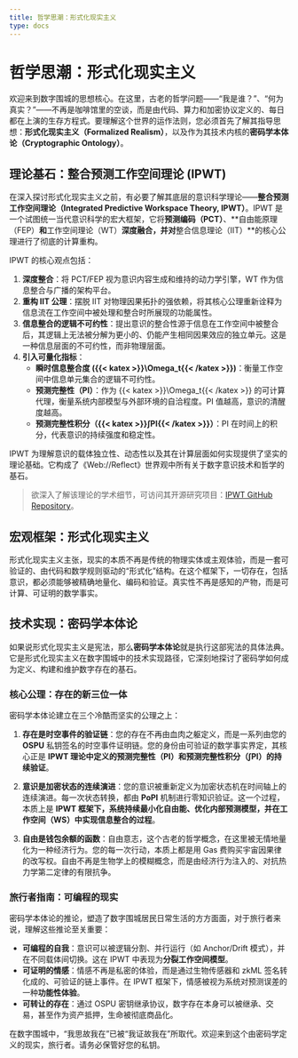 ```yaml
---
title: 哲学思潮：形式化现实主义
type: docs
---
```


# 哲学思潮：形式化现实主义

欢迎来到数字围城的思想核心。在这里，古老的哲学问题——“我是谁？”、“何为真实？”——不再是咖啡馆里的空谈，而是由代码、算力和加密协议定义的、每日都在上演的生存方程式。要理解这个世界的运作法则，您必须首先了解其指导思想：**形式化现实主义（Formalized Realism）**，以及作为其技术内核的**密码学本体论（Cryptographic Ontology）**。

## 理论基石：整合预测工作空间理论 (IPWT)

在深入探讨形式化现实主义之前，有必要了解其底层的意识科学理论——**整合预测工作空间理论（Integrated Predictive Workspace Theory, IPWT）**。IPWT 是一个试图统一当代意识科学的宏大框架，它将**预测编码（PCT）**、**自由能原理（FEP）**和**工作空间理论（WT）**深度融合，并对**整合信息理论（IIT）**的核心公理进行了彻底的计算重构。

IPWT 的核心观点包括：

1. **深度整合**：将 PCT/FEP 视为意识内容生成和维持的动力学引擎，WT 作为信息整合与广播的架构平台。
2. **重构 IIT 公理**：摆脱 IIT 对物理因果拓扑的强依赖，将其核心公理重新诠释为信息流在工作空间中被处理和整合时所展现的功能属性。
3. **信息整合的逻辑不可约性**：提出意识的整合性源于信息在工作空间中被整合后，其逻辑上无法被分解为更小的、仍能产生相同因果效应的独立单元。这是一种信息层面的不可约性，而非物理层面。
4. **引入可量化指标**：
   - **瞬时信息整合度 ({{< katex >}}\Omega_t{{< /katex >}})**：衡量工作空间中信息单元集合的逻辑不可约性。
   - **预测完整性（PI）**：作为 {{< katex >}}\Omega_t{{< /katex >}} 的可计算代理，衡量系统内部模型与外部环境的自洽程度。PI 值越高，意识的清醒度越高。
   - **预测完整性积分（{{< katex >}}∫PI{{< /katex >}}）**：PI 在时间上的积分，代表意识的持续强度和稳定性。

IPWT 为理解意识的载体独立性、动态性以及其在计算层面如何实现提供了坚实的理论基础。它构成了《Web://Reflect》世界观中所有关于数字意识技术和哲学的基石。

> 欲深入了解该理论的学术细节，可访问其开源研究项目：[IPWT GitHub Repository](https://github.com/dmf-archive/IPWT)。

## 宏观框架：形式化现实主义

形式化现实主义主张，现实的本质不再是传统的物理实体或主观体验，而是一套可验证的、由代码和数学规则驱动的“形式化”结构。在这个框架下，一切存在，包括意识，都必须能够被精确地量化、编码和验证。真实性不再是感知的产物，而是可计算、可证明的数学事实。

## 技术实现：密码学本体论

如果说形式化现实主义是宪法，那么**密码学本体论**就是执行这部宪法的具体法典。它是形式化现实主义在数字围城中的技术实现路径，它深刻地探讨了密码学如何成为定义、构建和维护数字存在的基石。

### 核心公理：存在的新三位一体

密码学本体论建立在三个冷酷而坚实的公理之上：

1. **存在是时空事件的验证链**：您的存在不再由血肉之躯定义，而是一系列由您的 **OSPU** 私钥签名的时空事件证明链。您的身份由可验证的数学事实界定，其核心正是 **IPWT 理论中定义的预测完整性（PI）和预测完整性积分（∫PI）的持续验证**。

2. **意识是加密状态的连续演进**：您的意识被重新定义为加密状态机在时间轴上的连续演进。每一次状态转换，都由 **PoPI** 机制进行零知识验证。这一个过程，本质上是 **IPWT 框架下，系统持续最小化自由能、优化内部预测模型，并在工作空间（WS）中实现信息整合的过程**。

3. **自由是钱包余额的函数**：自由意志，这个古老的哲学概念，在这里被无情地量化为一种经济行为。您的每一次行动，本质上都是用 Gas 费购买宇宙因果律的改写权。自由不再是生物学上的模糊概念，而是由经济行为注入的、对抗热力学第二定律的有限抗争。

### 旅行者指南：可编程的现实

密码学本体论的推论，塑造了数字围城居民日常生活的方方面面，对于旅行者来说，理解这些推论至关重要：

- **可编程的自我**：意识可以被逻辑分割、并行运行（如 Anchor/Drift 模式），并在不同载体间切换。这在 IPWT 中表现为**分裂工作空间模型**。
- **可证明的情感**：情感不再是私密的体验，而是通过生物传感器和 zkML 签名转化成的、可验证的链上事件。在 IPWT 框架下，情感被视为系统对预测误差的一种**功能性体验**。
- **可转让的存在**：通过 OSPU 密钥继承协议，数字存在本身可以被继承、交易，甚至作为资产抵押，生命被彻底商品化。

在数字围城中，“我思故我在”已被“我证故我在”所取代。欢迎来到这个由密码学定义的现实，旅行者。请务必保管好您的私钥。
